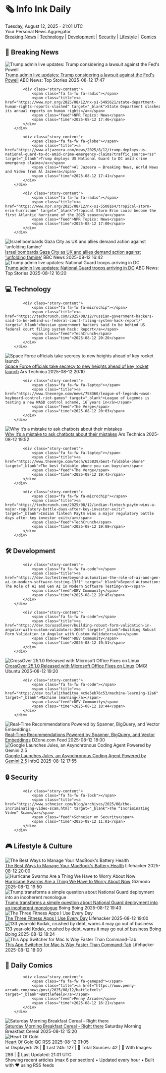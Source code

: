 <!-- Processing 54 RSS feeds at 2025-08-12 21:01:37 UTC -->
<!-- Processing: XKCD -->
<!-- Processing: Saturday Morning Breakfast Cereal -->
<!-- Processing: Penny Arcade -->
<!-- Processing: Poorly Drawn Lines -->
<!-- Processing: Dilbert -->
<!-- Processing: Cyanide & Happiness -->
<!-- Processing: Girl Genius -->
<!-- Processing: Dinosaur Comics -->
<!-- Processing: CNN Top Stories -->
<!-- Processing: BBC Breaking News -->
<!-- Processing: NPR News -->
<!-- Processing: Reuters Top News -->
<!-- Processing: Reuters World News -->
<!-- Processing: NBC News Breaking -->
<!-- Processing: Sky News World -->
<!-- Processing: TechCrunch -->
<!-- Processing: The Verge -->
<!-- Processing: Ars Technica -->
<!-- Processing: O'Reilly Radar -->
<!-- Processing: WIRED -->
<!-- Processing: Lobsters Python -->
<!-- Processing: Dev.to -->
<!-- Processing: StackOverflow Blog -->
<!-- Processing: It's FOSS -->
<!-- Processing: OMG! Ubuntu -->
<!-- Processing: DistroWatch -->
<!-- Processing: Ubuntu Blog -->
<!-- Processing: GitHub Blog -->
<!-- Processing: GitLab Blog -->
<!-- Processing: Coding Horror -->
<!-- Processing: The Pragmatic Engineer -->
<!-- Processing: Boing Boing -->
<!-- Processing: Krebs on Security -->
<!-- Processing: Schneier on Security -->
<!-- Generated 9 new posts out of 34 feeds processed -->
<div class="newspaper-header">
    <h1 class="newspaper-title">🗞️ Info Ink Daily</h1>
    <div class="newspaper-date">Tuesday, August 12, 2025 - 21:01 UTC</div>
    <div class="newspaper-subtitle">Your Personal News Aggregator</div>
</div>

<div class="newspaper-nav">
    <a href="#breaking">Breaking News</a> |
    <a href="#tech">Technology</a> |
    <a href="#dev">Development</a> |
    <a href="#security">Security</a> |
    <a href="#lifestyle">Lifestyle</a> |
    <a href="#webcomics">Comics</a>
</div>

<div class="news-section breaking-news" id="breaking">
<h2 class="section-header">🚨 Breaking News</h2>
<div class="stories-container">
<div class="story">
            <img src="https://s.abcnews.com/images/US/trump-powell-4-gty-gmh-250724_1753388742478_hpMain_4x3t_384.jpg" alt="Trump admin live updates: Trump considering a lawsuit against the Fed&#x27;s Powell" class="story-image" loading="lazy" onerror="this.style.display='none'">
            <div class="story-content">
                <span class="fa fa-fw fa-tv"></span>
                <span class="title"><a href="https://abcnews.go.com/Politics/live-updates/trump-admin-live-updates/?id=124535213" target="_blank">Trump admin live updates: Trump considering a lawsuit against the Fed&#x27;s Powell</a></span>
                <span class="feed">ABC News: Top Stories</span>
                <span class="time">2025-08-12 17:47</span>
            </div>
        </div>
<div class="story">
            
            <div class="story-content">
                <span class="fa fa-fw fa-radio"></span>
                <span class="title"><a href="https://www.npr.org/2025/08/12/nx-s1-5495621/state-department-human-rights-reports-slashed" target="_blank">State Department slashes its annual reports on human rights</a></span>
                <span class="feed">NPR Topics: News</span>
                <span class="time">2025-08-12 17:46</span>
            </div>
        </div>
<div class="story">
            
            <div class="story-content">
                <span class="fa fa-fw fa-globe"></span>
                <span class="title"><a href="https://www.aljazeera.com/news/2025/8/12/trump-deploys-us-national-guard-to-dc-amid-crime-emergency-claims?traffic_source=rss" target="_blank">Trump deploys US National Guard to DC amid crime emergency claims</a></span>
                <span class="feed">Al Jazeera – Breaking News, World News and Video from Al Jazeera</span>
                <span class="time">2025-08-12 17:41</span>
            </div>
        </div>
<div class="story">
            
            <div class="story-content">
                <span class="fa fa-fw fa-radio"></span>
                <span class="title"><a href="https://www.npr.org/2025/08/12/nx-s1-5500164/tropical-storm-erin-hurricane" target="_blank">Tropical Storm Erin could become the first Atlantic hurricane of the 2025 season</a></span>
                <span class="feed">NPR Topics: News</span>
                <span class="time">2025-08-12 17:00</span>
            </div>
        </div>
<div class="story">
            <img src="https://ichef.bbci.co.uk/ace/standard/240/cpsprodpb/02bc/live/1a0a6650-777a-11f0-b15a-09fa5f596b3a.jpg" alt="Israel bombards Gaza City as UK and allies demand action against &#x27;unfolding famine&#x27;" class="story-image" loading="lazy" onerror="this.style.display='none'">
            <div class="story-content">
                <span class="fa fa-fw fa-earth-americas"></span>
                <span class="title"><a href="https://www.bbc.com/news/articles/clyj0dd0qj9o?at_medium=RSS&at_campaign=rss" target="_blank">Israel bombards Gaza City as UK and allies demand action against &#x27;unfolding famine&#x27;</a></span>
                <span class="feed">BBC News</span>
                <span class="time">2025-08-12 16:42</span>
            </div>
        </div>
<div class="story">
            <img src="https://s.abcnews.com/images/US/nat-guard-4-ap-gmh-250812_1755011279155_hpMain_4x3t_384.jpg" alt="Trump admin live updates: National Guard troops arriving in DC" class="story-image" loading="lazy" onerror="this.style.display='none'">
            <div class="story-content">
                <span class="fa fa-fw fa-tv"></span>
                <span class="title"><a href="https://abcnews.go.com/Politics/live-updates/trump-admin-live-updates/?id=124535213" target="_blank">Trump admin live updates: National Guard troops arriving in DC</a></span>
                <span class="feed">ABC News: Top Stories</span>
                <span class="time">2025-08-12 16:20</span>
            </div>
        </div>
</div>
</div>
<div class="news-section tech-news" id="tech">
<h2 class="section-header">💻 Technology</h2>
<div class="stories-container">
<div class="story">
            
            <div class="story-content">
                <span class="fa fa-fw fa-microchip"></span>
                <span class="title"><a href="https://techcrunch.com/2025/08/12/russian-government-hackers-said-to-be-behind-us-federal-court-filing-system-hack-report/" target="_blank">Russian government hackers said to be behind US federal court filing system hack: Report</a></span>
                <span class="feed">TechCrunch</span>
                <span class="time">2025-08-12 20:26</span>
            </div>
        </div>
<div class="story">
            <img src="https://cdn.arstechnica.net/wp-content/uploads/2025/08/54713527732_186de729b2_k-500x500.jpg" alt="Space Force officials take secrecy to new heights ahead of key rocket launch" class="story-image" loading="lazy" onerror="this.style.display='none'">
            <div class="story-content">
                <span class="fa fa-fw fa-cog"></span>
                <span class="title"><a href="https://arstechnica.com/space/2025/08/space-force-officials-take-secrecy-to-new-heights-ahead-of-key-rocket-launch/" target="_blank">Space Force officials take secrecy to new heights ahead of key rocket launch</a></span>
                <span class="feed">Ars Technica</span>
                <span class="time">2025-08-12 20:10</span>
            </div>
        </div>
<div class="story">
            
            <div class="story-content">
                <span class="fa fa-fw fa-laptop"></span>
                <span class="title"><a href="https://www.theverge.com/news/758360/league-of-legends-wasd-keyboard-control-riot-games" target="_blank">League of Legends is testing a new WASD control scheme, 16 years in</a></span>
                <span class="feed">The Verge</span>
                <span class="time">2025-08-12 20:03</span>
            </div>
        </div>
<div class="story">
            <img src="https://cdn.arstechnica.net/wp-content/uploads/2024/12/the_thinker-500x500.jpg" alt="Why it’s a mistake to ask chatbots about their mistakes" class="story-image" loading="lazy" onerror="this.style.display='none'">
            <div class="story-content">
                <span class="fa fa-fw fa-cog"></span>
                <span class="title"><a href="https://arstechnica.com/ai/2025/08/why-its-a-mistake-to-ask-chatbots-about-their-mistakes/" target="_blank">Why it’s a mistake to ask chatbots about their mistakes</a></span>
                <span class="feed">Ars Technica</span>
                <span class="time">2025-08-12 19:52</span>
            </div>
        </div>
<div class="story">
            
            <div class="story-content">
                <span class="fa fa-fw fa-laptop"></span>
                <span class="title"><a href="https://www.theverge.com/tech/635839/best-foldable-phone" target="_blank">The best foldable phone you can buy</a></span>
                <span class="feed">The Verge</span>
                <span class="time">2025-08-12 19:43</span>
            </div>
        </div>
<div class="story">
            
            <div class="story-content">
                <span class="fa fa-fw fa-microchip"></span>
                <span class="title"><a href="https://techcrunch.com/2025/08/12/indian-fintech-paytm-wins-a-major-regulatory-battle-days-after-key-investor-exit/" target="_blank">Indian fintech Paytm wins a major regulatory battle days after key investor exit</a></span>
                <span class="feed">TechCrunch</span>
                <span class="time">2025-08-12 19:08</span>
            </div>
        </div>
</div>
</div>
<div class="news-section dev-news" id="dev">
<h2 class="section-header">🛠️ Development</h2>
<div class="stories-container">
<div class="story">
            
            <div class="story-content">
                <span class="fa fa-fw fa-code"></span>
                <span class="title"><a href="https://dev.to/testree/beyond-automation-the-role-of-ai-and-gen-ai-in-modern-software-testing-13f1" target="_blank">Beyond Automation: The Role of AI and Gen AI in Modern Software Testing</a></span>
                <span class="feed">DEV Community</span>
                <span class="time">2025-08-12 20:45</span>
            </div>
        </div>
<div class="story">
            
            <div class="story-content">
                <span class="fa fa-fw fa-code"></span>
                <span class="title"><a href="https://dev.to/ussdlover/building-robust-form-validation-in-angular-with-custom-validators-2605" target="_blank">Building Robust Form Validation in Angular with Custom Validators</a></span>
                <span class="feed">DEV Community</span>
                <span class="time">2025-08-12 19:51</span>
            </div>
        </div>
<div class="story">
            <img src="https://i0.wp.com/www.omgubuntu.co.uk/wp-content/uploads/2025/08/crossover.jpg?resize=406%2C232&amp;ssl=1" alt="CrossOver 25.1.0 Released with Microsoft Office Fixes on Linux" class="story-image" loading="lazy" onerror="this.style.display='none'">
            <div class="story-content">
                <span class="fa fa-fw fa-ubuntu"></span>
                <span class="title"><a href="https://www.omgubuntu.co.uk/2025/08/crossover-25-1-0-released-office-gaming-fixes" target="_blank">CrossOver 25.1.0 Released with Microsoft Office Fixes on Linux</a></span>
                <span class="feed">OMG! Ubuntu</span>
                <span class="time">2025-08-12 19:20</span>
            </div>
        </div>
<div class="story">
            
            <div class="story-content">
                <span class="fa fa-fw fa-code"></span>
                <span class="title"><a href="https://dev.to/lalithaditya_4c9e5eb76c53/machine-learning-12a6" target="_blank">Machine learning</a></span>
                <span class="feed">DEV Community</span>
                <span class="time">2025-08-12 18:44</span>
            </div>
        </div>
<div class="story">
            <img src="https://dz2cdn1.dzone.com/thumbnail?fid=18557550&w=600" alt="Real-Time Recommendations Powered by Spanner, BigQuery, and Vector Embeddings" class="story-image" loading="lazy" onerror="this.style.display='none'">
            <div class="story-content">
                <span class="fa fa-fw fa-newspaper"></span>
                <span class="title"><a href="https://dzone.com/articles/real-time-recommendations-with-spanner-bigquery" target="_blank">Real-Time Recommendations Powered by Spanner, BigQuery, and Vector Embeddings</a></span>
                <span class="feed">DZone.com Feed</span>
                <span class="time">2025-08-12 18:00</span>
            </div>
        </div>
<div class="story">
            <img src="https://res.infoq.com/news/2025/08/google-jules/en/headerimage/generatedHeaderImage-1755020265880.jpg" alt="Google Launches Jules, an Asynchronous Coding Agent Powered by Gemini 2.5" class="story-image" loading="lazy" onerror="this.style.display='none'">
            <div class="story-content">
                <span class="fa fa-fw fa-info-circle"></span>
                <span class="title"><a href="https://www.infoq.com/news/2025/08/google-jules/?utm_campaign=infoq_content&utm_source=infoq&utm_medium=feed&utm_term=global" target="_blank">Google Launches Jules, an Asynchronous Coding Agent Powered by Gemini 2.5</a></span>
                <span class="feed">InfoQ</span>
                <span class="time">2025-08-12 17:55</span>
            </div>
        </div>
</div>
</div>
<div class="news-section security-news" id="security">
<h2 class="section-header">🔒 Security</h2>
<div class="stories-container">
<div class="story">
            
            <div class="story-content">
                <span class="fa fa-fw fa-lock"></span>
                <span class="title"><a href="https://www.schneier.com/blog/archives/2025/08/the-incriminating-video-scam.html" target="_blank">The “Incriminating Video” Scam</a></span>
                <span class="feed">Schneier on Security</span>
                <span class="time">2025-08-12 11:01</span>
            </div>
        </div>
</div>
</div>
<div class="news-section lifestyle-news" id="lifestyle">
<h2 class="section-header">🎮 Lifestyle & Culture</h2>
<div class="stories-container">
<div class="story">
            <img src="https://lifehacker.com/imagery/articles/01K2FMMZG3SD4HASA0SE2R694X/hero-image.png" alt="The Best Ways to Manage Your MacBook&#x27;s Battery Health" class="story-image" loading="lazy" onerror="this.style.display='none'">
            <div class="story-content">
                <span class="fa fa-fw fa-life-ring"></span>
                <span class="title"><a href="https://lifehacker.com/tech/how-to-manage-your-macbooks-battery-health?utm_medium=RSS" target="_blank">The Best Ways to Manage Your MacBook&#x27;s Battery Health</a></span>
                <span class="feed">Lifehacker</span>
                <span class="time">2025-08-12 20:00</span>
            </div>
        </div>
<div class="story">
            <img src="https://gizmodo.com/app/uploads/2025/08/hurricanes-Milton-Kirk-Leslie.jpg" alt="Hurricane Swarms Are a Thing We Have to Worry About Now" class="story-image" loading="lazy" onerror="this.style.display='none'">
            <div class="story-content">
                <span class="fa fa-fw fa-computer"></span>
                <span class="title"><a href="https://gizmodo.com/hurricane-swarms-are-a-thing-we-have-to-worry-about-now-2000642070" target="_blank">Hurricane Swarms Are a Thing We Have to Worry About Now</a></span>
                <span class="feed">Gizmodo</span>
                <span class="time">2025-08-12 19:50</span>
            </div>
        </div>
<div class="story">
            <img src="https://i0.wp.com/boingboing.net/wp-content/uploads/2023/03/trump-h.jpg?fit=1500%2C1000&amp;quality=60&amp;ssl=1" alt="Trump transforms a simple question about National Guard deployment into an incoherent monologue" class="story-image" loading="lazy" onerror="this.style.display='none'">
            <div class="story-content">
                <span class="fa fa-fw fa-arrow-right"></span>
                <span class="title"><a href="https://boingboing.net/2025/08/12/trump-transforms-a-simple-question-about-national-guard-deployment-into-an-incoherent-monologue.html" target="_blank">Trump transforms a simple question about National Guard deployment into an incoherent monologue</a></span>
                <span class="feed">Boing Boing</span>
                <span class="time">2025-08-12 19:43</span>
            </div>
        </div>
<div class="story">
            <img src="https://lifehacker.com/imagery/articles/01JY25W0KR3SPV4D8JE6BTYYPC/hero-image.png" alt="The Three Fitness Apps I Use Every Day" class="story-image" loading="lazy" onerror="this.style.display='none'">
            <div class="story-content">
                <span class="fa fa-fw fa-life-ring"></span>
                <span class="title"><a href="https://lifehacker.com/health/fitness-apps-i-use-every-day?utm_medium=RSS" target="_blank">The Three Fitness Apps I Use Every Day</a></span>
                <span class="feed">Lifehacker</span>
                <span class="time">2025-08-12 19:00</span>
            </div>
        </div>
<div class="story">
            <img src="https://i0.wp.com/boingboing.net/wp-content/uploads/2025/08/An-ancient-Kodak-film-camera.-Andy-Meyers-Shutte.jpg?fit=1080%2C720&amp;quality=60&amp;ssl=1" alt="133 year-old Kodak, crushed by debt, warns it may go out of business" class="story-image" loading="lazy" onerror="this.style.display='none'">
            <div class="story-content">
                <span class="fa fa-fw fa-arrow-right"></span>
                <span class="title"><a href="https://boingboing.net/2025/08/12/133-year-old-kodak-crushed-by-debt-warns-it-may-go-out-of-business.html" target="_blank">133 year-old Kodak, crushed by debt, warns it may go out of business</a></span>
                <span class="feed">Boing Boing</span>
                <span class="time">2025-08-12 18:24</span>
            </div>
        </div>
<div class="story">
            <img src="https://lifehacker.com/imagery/articles/01K2FG344BASDVP19AM0ADGYFR/hero-image.png" alt="This App Switcher for Mac Is Way Faster Than Command-Tab" class="story-image" loading="lazy" onerror="this.style.display='none'">
            <div class="story-content">
                <span class="fa fa-fw fa-life-ring"></span>
                <span class="title"><a href="https://lifehacker.com/tech/this-app-switcher-for-mac-is-way-faster-than-command-tab?utm_medium=RSS" target="_blank">This App Switcher for Mac Is Way Faster Than Command-Tab</a></span>
                <span class="feed">Lifehacker</span>
                <span class="time">2025-08-12 18:00</span>
            </div>
        </div>
</div>
</div>
<div class="news-section webcomics-section" id="webcomics">
<h2 class="section-header">🎨 Daily Comics</h2>
<div class="stories-container">
<div class="story">
            
            <div class="story-content">
                <span class="fa fa-fw fa-gamepad"></span>
                <span class="title"><a href="https://www.penny-arcade.com/news/post/2025/08/12/battlefeels" target="_blank">Battlefeels</a></span>
                <span class="feed">Penny Arcade</span>
                <span class="time">2025-08-12 16:21</span>
            </div>
        </div>
<div class="story">
            <img src="https://www.smbc-comics.com/comics/1754597523-20250812.png" alt="Saturday Morning Breakfast Cereal - Right there" class="story-image" loading="lazy" onerror="this.style.display='none'">
            <div class="story-content">
                <span class="fa fa-fw fa-smile"></span>
                <span class="title"><a href="https://www.smbc-comics.com/comic/right-there" target="_blank">Saturday Morning Breakfast Cereal - Right there</a></span>
                <span class="feed">Saturday Morning Breakfast Cereal</span>
                <span class="time">2025-08-12 15:20</span>
            </div>
        </div>
<div class="story">
            <img src="http://www.questionablecontent.net/comics/5633.png" alt="Heart Of Gold" class="story-image" loading="lazy" onerror="this.style.display='none'">
            <div class="story-content">
                <span class="fa fa-fw fa-music"></span>
                <span class="title"><a href="http://questionablecontent.net/view.php?comic=5633" target="_blank">Heart Of Gold</a></span>
                <span class="feed">QC RSS</span>
                <span class="time">2025-08-12 01:05</span>
            </div>
        </div>
</div>
</div>

<div class="newspaper-footer">
    <div class="stats">
        📊 Displayed: 28 | 📅 Last 24h: 127 | 📡 Total Sources: 42 | 📸 With Images: 286 |
        🔄 Last Updated: 21:01 UTC
    </div>
    <div class="footer-note">
        Showing recent articles (max 6 per section) • Updated every hour • Built with ❤️ using RSS feeds
    </div>
</div>
